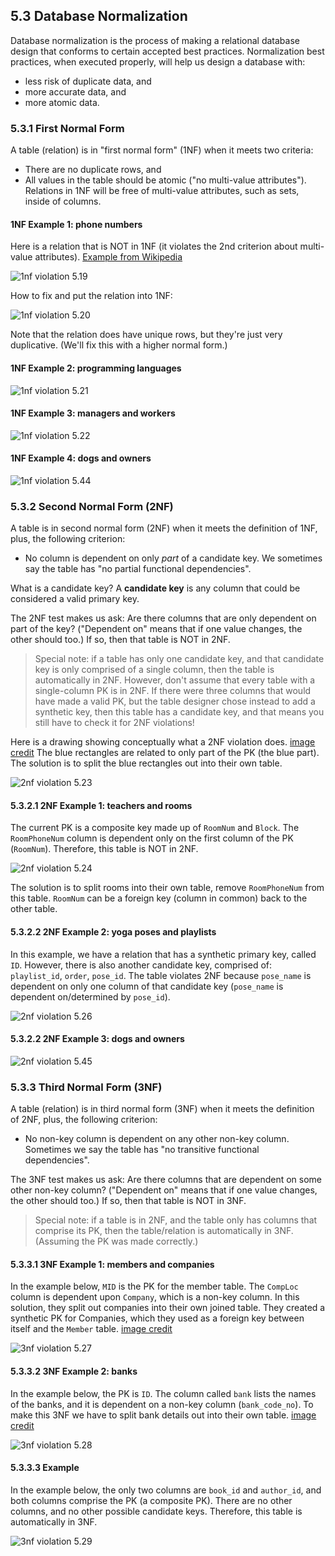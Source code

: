 ## 5.3 Database Normalization
Database normalization is the process of making a relational database design that conforms to certain accepted best practices. Normalization best practices, when executed properly, will help us design a database with:
* less risk of duplicate data, and 
* more accurate data, and
* more atomic data.

### 5.3.1 First Normal Form
A table (relation) is in "first normal form" (1NF) when it meets two criteria: 
* There are no duplicate rows, and
* All values in the table should be atomic ("no multi-value attributes"). Relations in 1NF will be free of multi-value attributes, such as sets, inside of columns.

#### 1NF Example 1: phone numbers
Here is a relation that is NOT in 1NF (it violates the 2nd criterion about multi-value attributes). [Example from Wikipedia](https://en.wikipedia.org/wiki/First_normal_form)

![1nf violation 5.19](https://github.com/megansquire/CSC301Spr2019/blob/master/images/5.19.png)

How to fix and put the relation into 1NF:

![1nf violation 5.20](https://github.com/megansquire/CSC301Spr2019/blob/master/images/5.20.png)

Note that the relation does have unique rows, but they're just very duplicative. (We'll fix this with a higher normal form.)

#### 1NF Example 2: programming languages

![1nf violation 5.21](https://github.com/megansquire/CSC301Spr2019/blob/master/images/5.21.png)

#### 1NF Example 3: managers and workers

![1nf violation 5.22](https://github.com/megansquire/CSC301Spr2019/blob/master/images/5.22.png)

#### 1NF Example 4: dogs and owners

![1nf violation 5.44](https://github.com/megansquire/CSC301Spr2019/blob/master/images/5.44.png)

### 5.3.2 Second Normal Form (2NF)
A table is in second normal form (2NF) when it meets the definition of 1NF, plus, the following criterion:
* No column is dependent on only *part* of a candidate key. We sometimes say the table has "no partial functional dependencies".

What is a candidate key? A **candidate key** is any column that could be considered a valid primary key. 

The 2NF test makes us ask: Are there columns that are only dependent on part of the key? ("Dependent on" means that if one value changes, the other should too.) If so, then that table is NOT in 2NF.

> Special note: if a table has only one candidate key, and that candidate key is only comprised of a single column, then the table is automatically in 2NF. However, don't assume that every table with a single-column PK is in 2NF. If there were three columns that would have made a valid PK, but the table designer chose instead to add a synthetic key, then this table has a candidate key, and that means you still have to check it for 2NF violations!

Here is a drawing showing conceptually what a 2NF violation does. [image credit](http://www.virtualmv.com/wiki/index.php?title=DBMS:Normalisation) The blue rectangles are related to only part of the PK (the blue part). The solution is to split the blue rectangles out into their own table.

![2nf violation 5.23](https://github.com/megansquire/CSC301Spr2019/blob/master/images/5.23.png)

#### 5.3.2.1 2NF Example 1: teachers and rooms
The current PK is a composite key made up of `RoomNum` and `Block`. The `RoomPhoneNum` column is dependent only on the first column of the PK (`RoomNum`). Therefore, this table is NOT in 2NF.

![2nf violation 5.24](https://github.com/megansquire/CSC301Spr2019/blob/master/images/5.24.png)

The solution is to split rooms into their own table, remove `RoomPhoneNum` from this table. `RoomNum` can be a foreign key (column in common) back to the other table.

#### 5.3.2.2 2NF Example 2: yoga poses and playlists
In this example, we have a relation that has a synthetic primary key, called `ID`. However, there is also another candidate key, comprised of: `playlist_id`, `order`, `pose_id`. The table violates 2NF because `pose_name` is dependent on only one column of that candidate key (`pose_name` is dependent on/determined by `pose_id`).

![2nf violation 5.26](https://github.com/megansquire/CSC301Spr2019/blob/master/images/5.26.png)

#### 5.3.2.2 2NF Example 3: dogs and owners

![2nf violation 5.45](https://github.com/megansquire/CSC301Spr2019/blob/master/images/5.45.png)

### 5.3.3 Third Normal Form (3NF)
A table (relation) is in third normal form (3NF) when it meets the definition of 2NF, plus, the following criterion:
* No non-key column is dependent on any other non-key column. Sometimes we say the table has "no transitive functional dependencies".

The 3NF test makes us ask: Are there columns that are dependent on some other non-key column? ("Dependent on" means that if one value changes, the other should too.) If so, then that table is NOT in 3NF.

> Special note: if a table is in 2NF, and the table only has columns that comprise its PK, then the table/relation is automatically in 3NF. (Assuming the PK was made correctly.)

#### 5.3.3.1 3NF Example 1: members and companies
In the example below, `MID` is the PK for the member table. The `CompLoc` column is dependent upon `Company`, which is a non-key column. In this solution, they split out companies into their own joined table. They created a synthetic PK for Companies, which they used as a foreign key between itself and the `Member` table. [image credit](https://sakil2011.wordpress.com/2011/04/27/rules-of-data-normalization/)

![3nf violation 5.27](https://github.com/megansquire/CSC301Spr2019/blob/master/images/5.27.png)

#### 5.3.3.2 3NF Example 2: banks
In the example below, the PK is `ID`. The column called `bank` lists the names of the banks, and it is dependent on a non-key column (`bank_code_no`). To make this 3NF we have to split bank details out into their own table. [image credit](http://www.gitta.info/LogicModelin/en/html/DataConsiten_Norm3NF.html)

![3nf violation 5.28](https://github.com/megansquire/CSC301Spr2019/blob/master/images/5.28.png)

#### 5.3.3.3 Example
In the example below, the only two columns are `book_id` and `author_id`, and both columns comprise the PK (a composite PK). There are no other columns, and no other possible candidate keys. Therefore, this table is automatically in 3NF.

![3nf violation 5.29](https://github.com/megansquire/CSC301Spr2019/blob/master/images/5.29.png)
